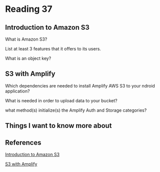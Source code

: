 # Reading 37

## Introduction to Amazon S3

What is Amazon S3?

List at least 3 features that it offers to its users.

What is an object key?

## S3 with Amplify

Which dependencies are needed to install Amplify AWS S3 to your ndroid application?

What is needed in order to upload data to your bucket?

what method(s) initialize(s) the Amplify Auth and Storage categories?

## Things I want to know more about

## References

[Introduction to Amazon S3](https://docs.aws.amazon.com/AmazonS3/latest/dev/Introduction.html)

[S3 with Amplify](https://docs.amplify.aws/lib/storage/getting-started/q/platform/android/)
